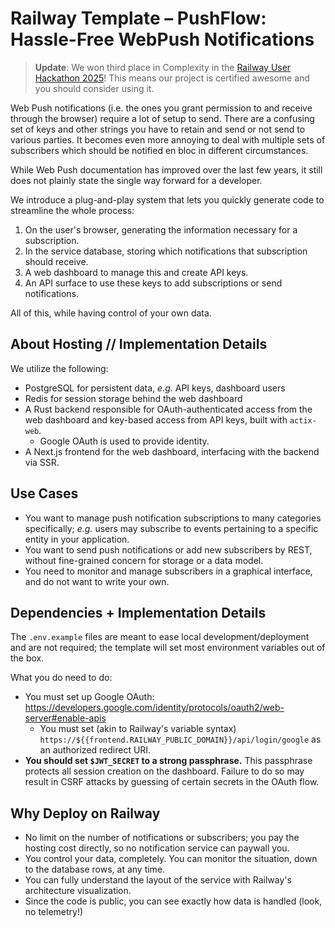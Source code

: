 # Railway Template – PushFlow: Hassle-Free WebPush Notifications

> **Update**: We won third place in Complexity in the [Railway User Hackathon 2025](https://blog.railway.com/p/hackathon-2025-winners)! This means our project is certified awesome and you should consider using it.

Web Push notifications (i.e. the ones you grant permission to and receive through the browser) require a lot of setup to
send.
There are a confusing set of keys and other strings you have to retain and send or not send to various parties.
It becomes even more annoying to deal with multiple sets of subscribers which should be notified en bloc in different
circumstances.

While Web Push documentation has improved over the last few years, it still does not plainly state the single way
forward for a developer.

We introduce a plug-and-play system that lets you quickly generate code to streamline the whole process:

1. On the user's browser, generating the information necessary for a subscription.
2. In the service database, storing which notifications that subscription should receive.
3. A web dashboard to manage this and create API keys.
4. An API surface to use these keys to add subscriptions or send notifications.

All of this, while having control of your own data.

## About Hosting // Implementation Details

We utilize the following:

* PostgreSQL for persistent data, *e.g.* API keys, dashboard users
* Redis for session storage behind the web dashboard
* A Rust backend responsible for OAuth-authenticated access from the web dashboard and key-based access from API keys,
  built with `actix-web`.
    * Google OAuth is used to provide identity.
* A Next.js frontend for the web dashboard, interfacing with the backend via SSR.

## Use Cases

* You want to manage push notification subscriptions to many categories specifically; *e.g.* users may subscribe to
  events pertaining to a specific entity in your application.
* You want to send push notifications or add new subscribers by REST, without fine-grained concern for storage or a data
  model.
* You need to monitor and manage subscribers in a graphical interface, and do not want to write your own.

## Dependencies + Implementation Details

The `.env.example` files are meant to ease local development/deployment and are not required; the template will set most
environment variables out of the box.

What you do need to do:

* You must set up Google OAuth: https://developers.google.com/identity/protocols/oauth2/web-server#enable-apis
    * You must set (akin to Railway's variable syntax) `https://${{frontend.RAILWAY_PUBLIC_DOMAIN}}/api/login/google` as
      an authorized redirect URI.
* **You should set `$JWT_SECRET` to a strong passphrase.** This passphrase protects all session creation on the
  dashboard. Failure to do so may result in CSRF attacks by guessing of certain secrets in the OAuth flow.

## Why Deploy on Railway

* No limit on the number of notifications or subscribers; you pay the hosting cost directly, so no notification service
  can paywall you.
* You control your data, completely. You can monitor the situation, down to the database rows, at any time.
* You can fully understand the layout of the service with Railway's architecture visualization.
* Since the code is public, you can see exactly how data is handled (look, no telemetry!)
